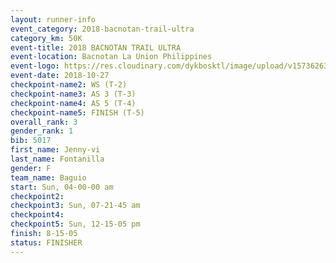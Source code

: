 ```yaml
---
layout: runner-info 
event_category: 2018-bacnotan-trail-ultra 
category_km: 50K 
event-title: 2018 BACNOTAN TRAIL ULTRA 
event-location: Bacnotan La Union Philippines 
event-logo: https://res.cloudinary.com/dykbosktl/image/upload/v1573626331/Logo/lOGO_sclsdl.png 
event-date: 2018-10-27 
checkpoint-name2: WS (T-2) 
checkpoint-name3: AS 3 (T-3) 
checkpoint-name4: AS 5 (T-4) 
checkpoint-name5: FINISH (T-5) 
overall_rank: 3
gender_rank: 1
bib: 5017
first_name: Jenny-vi
last_name: Fontanilla
gender: F
team_name: Baguio
start: Sun, 04-00-00 am
checkpoint2: 
checkpoint3: Sun, 07-21-45 am
checkpoint4: 
checkpoint5: Sun, 12-15-05 pm
finish: 8-15-05
status: FINISHER
---
```

